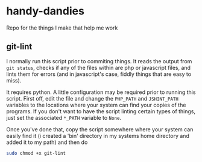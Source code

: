 handy-dandies
=============

Repo for the things I make that help me work

git-lint
--------
I normally run this script prior to commiting things.  It reads the output from `git status`, checks if any of the files within are php or javascript files, and lints them for errors (and in javascript's case, fiddly things that are easy to miss).

It requires python.  A little configuration may be required prior to running this script.  First off, edit the file and change the `PHP_PATH` and `JSHINT_PATH` variables to the locations where your system can find your copies of the programs.  If you don't want to have the script linting certain types of things, just set the associated `*_PATH` variable to `None`.

Once you've done that, copy the script somewhere where your system can easily find it (i created a 'bin' directory in my systems home directory and added it to my path) and then do

```bash
sudo chmod +x git-lint
```

